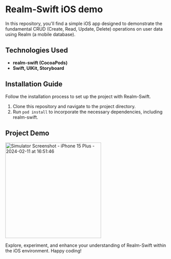 # Realm-Swift iOS demo

In this repository, you'll find a simple iOS app designed to demonstrate the fundamental CRUD (Create, Read, Update, Delete) operations on user data using Realm (a mobile database).

## Technologies Used

* **realm-swift (CocoaPods)**
* **Swift, UIKit, Storyboard**

## Installation Guide

Follow the installation process to set up the project with Realm-Swift.

1. Clone this repository and navigate to the project directory.
2. Run `pod install` to incorporate the necessary dependencies, including realm-swift.

## Project Demo
<img src="https://github.com/SajidHShanta/realm-swift-iOS-demo/assets/47948833/76b4dc01-4c09-4747-8940-570b87649484" width="300" alt="Simulator Screenshot - iPhone 15 Plus - 2024-02-11 at 16:51:46">


Explore, experiment, and enhance your understanding of Realm-Swift within the iOS environment. Happy coding!
